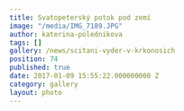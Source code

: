 ```yaml
---
title: Svatopeterský potok pod zemí
image: "/media/IMG_7189.JPG"
author: katerina-polednikova
tags: []
gallery: /news/scitani-vyder-v-krkonosich
position: 74
published: true
date: 2017-01-09 15:55:22.000000000 Z
category: gallery
layout: photo
---
```

